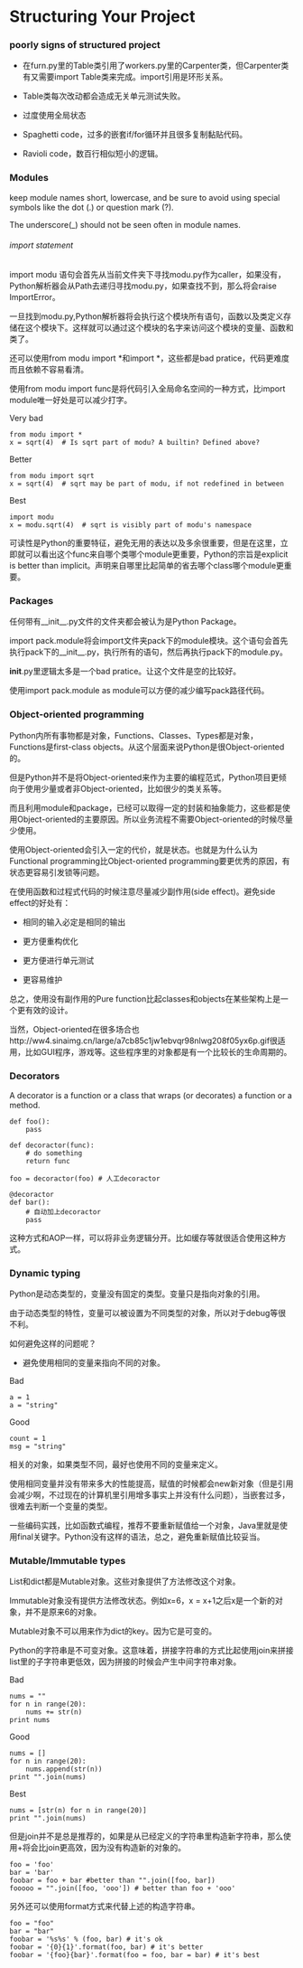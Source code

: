 # Structuring Your Project



### poorly signs of structured project

* 在furn.py里的Table类引用了workers.py里的Carpenter类，但Carpenter类有又需要import Table类来完成。import引用是环形关系。

* Table类每次改动都会造成无关单元测试失败。

* 过度使用全局状态

* Spaghetti code，过多的嵌套if/for循环并且很多复制黏贴代码。

* Ravioli code，数百行相似短小的逻辑。



### Modules

keep module names short, lowercase, and be sure to avoid using special symbols like the dot (.) or question mark (?).

The underscore(_) should not be seen often in module names.

###### import statement

import modu 语句会首先从当前文件夹下寻找modu.py作为caller，如果没有，Python解析器会从Path去递归寻找modu.py，如果查找不到，那么将会raise ImportError。

一旦找到modu.py,Python解析器将会执行这个模块所有语句，函数以及类定义存储在这个模块下。这样就可以通过这个模块的名字来访问这个模块的变量、函数和类了。

还可以使用from modu import *和import *，这些都是bad pratice，代码更难度而且依赖不容易看清。

使用from modu import func是将代码引入全局命名空间的一种方式，比import module唯一好处是可以减少打字。

Very bad

    from modu import *
    x = sqrt(4)  # Is sqrt part of modu? A builtin? Defined above?

Better

    from modu import sqrt
    x = sqrt(4)  # sqrt may be part of modu, if not redefined in between

Best
    
    import modu
    x = modu.sqrt(4)  # sqrt is visibly part of modu's namespace

可读性是Python的重要特征，避免无用的表达以及多余很重要，但是在这里，立即就可以看出这个func来自哪个类哪个module更重要，Python的宗旨是explicit is better than implicit。声明来自哪里比起简单的省去哪个class哪个module更重要。



### Packages

任何带有__init__.py文件的文件夹都会被认为是Python Package。

import pack.module将会import文件夹pack下的module模块。这个语句会首先执行pack下的__init__.py，执行所有的语句，然后再执行pack下的module.py。

__init__.py里逻辑太多是一个bad pratice。让这个文件是空的比较好。

使用import pack.module as module可以方便的减少编写pack路径代码。



### Object-oriented programming

Python内所有事物都是对象，Functions、Classes、Types都是对象，Functions是first-class objects。从这个层面来说Python是很Object-oriented的。

但是Python并不是将Object-oriented来作为主要的编程范式，Python项目更倾向于使用少量或者非Object-oriented，比如很少的类关系等。

而且利用module和package，已经可以取得一定的封装和抽象能力，这些都是使用Object-oriented的主要原因。所以业务流程不需要Object-oriented的时候尽量少使用。

使用Object-oriented会引入一定的代价，就是状态。也就是为什么认为Functional programming比Object-oriented programming要更优秀的原因，有状态更容易引发锁等问题。

在使用函数和过程式代码的时候注意尽量减少副作用(side effect)。避免side effect的好处有：

* 相同的输入必定是相同的输出

* 更方便重构优化

* 更方便进行单元测试

* 更容易维护

总之，使用没有副作用的Pure function比起classes和objects在某些架构上是一个更有效的设计。

当然，Object-oriented在很多场合也http://ww4.sinaimg.cn/large/a7cb85c1jw1ebvqr98nlwg208f05yx6p.gif很适用，比如GUI程序，游戏等。这些程序里的对象都是有一个比较长的生命周期的。



### Decorators

A decorator is a function or a class that wraps (or decorates) a function or a method.

    def foo():
        pass
    
    def decoractor(func):
        # do something
        return func

    foo = decoractor(foo) # 人工decoractor

    @decoractor
    def bar():
        # 自动加上decoractor
        pass

这种方式和AOP一样，可以将非业务逻辑分开。比如缓存等就很适合使用这种方式。



### Dynamic typing

Python是动态类型的，变量没有固定的类型。变量只是指向对象的引用。

由于动态类型的特性，变量可以被设置为不同类型的对象，所以对于debug等很不利。

如何避免这样的问题呢？

* 避免使用相同的变量来指向不同的对象。

Bad

    a = 1
    a = "string"

Good

    count = 1
    msg = "string"

相关的对象，如果类型不同，最好也使用不同的变量来定义。

使用相同变量并没有带来多大的性能提高，赋值的时候都会new新对象（但是引用会减少啊，不过现在的计算机里引用增多事实上并没有什么问题），当嵌套过多，很难去判断一个变量的类型。

一些编码实践，比如函数式编程，推荐不要重新赋值给一个对象，Java里就是使用final关键字。Python没有这样的语法，总之，避免重新赋值比较妥当。



### Mutable/Immutable types

List和dict都是Mutable对象。这些对象提供了方法修改这个对象。

Immutable对象没有提供方法修改状态。例如x=6，x = x+1之后x是一个新的对象，并不是原来6的对象。

Mutable对象不可以用来作为dict的key。因为它是可变的。

Python的字符串是不可变对象。这意味着，拼接字符串的方式比起使用join来拼接list里的子字符串更低效，因为拼接的时候会产生中间字符串对象。

Bad

    nums = ""
    for n in range(20):
        nums += str(n)
    print nums

Good

    nums = []
    for n in range(20):
        nums.append(str(n))
    print "".join(nums)

Best

    nums = [str(n) for n in range(20)]
    print "".join(nums)

但是join并不是总是推荐的，如果是从已经定义的字符串里构造新字符串，那么使用+将会比join更高效，因为没有构造新的对象的。

    foo = 'foo'
    bar = 'bar'
    foobar = foo + bar #better than "".join([foo, bar])
    fooooo = "".join([foo, 'ooo']) # better than foo + 'ooo'

另外还可以使用format方式来代替上述的构造字符串。

    foo = "foo"
    bar = "bar"
    foobar = '%s%s' % (foo, bar) # it's ok
    foobar = '{0}{1}'.format(foo, bar) # it's better
    foobar = '{foo}{bar}'.format(foo = foo, bar = bar) # it's best




